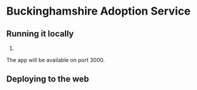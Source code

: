 # Buckinghamshire Adoption Service


## Running it locally

1.

The app will be available on port 3000.

## Deploying to the web

